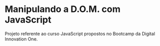 # Manipulando a D.O.M. com JavaScript

Projeto referente ao curso JavaScript propostos no Bootcamp da Digital Innovation One.

